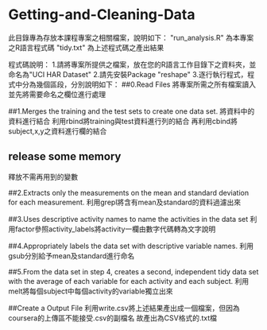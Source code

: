 Getting-and-Cleaning-Data
=========================

此目錄專為存放本課程專案之相關檔案，說明如下：
"run_analysis.R" 為本專案之R語言程式碼
"tidy.txt" 為上述程式碼之產出結果

程式碼說明：
1.請將專案所提供之檔案，放在您的R語言工作目錄下之資料夾，並命名為"UCI HAR Dataset"
2.請先安裝Package "reshape"
3.逐行執行程式，程式中分為幾個區段，分別說明如下：
##0.Read Files
將專案所需之所有檔案讀入
並先將需要命名之欄位進行處理

##1.Merges the training and the test sets to create one data set.
將資料中的資料進行結合
利用rbind將training與test資料進行列的結合
再利用cbind將subject,x,y之資料進行欄的結合

## release some memory
釋放不需再用到的變數

##2.Extracts only the measurements on the mean and standard deviation for each measurement. 
利用grepl將含有mean及standard的資料過濾出來

##3.Uses descriptive activity names to name the activities in the data set
利用factor參照activity_labels將activity一欄由數字代碼轉為文字說明

##4.Appropriately labels the data set with descriptive variable names. 
利用gsub分別給予mean及standard進行命名

##5.From the data set in step 4, creates a second, independent tidy data set with the average of each variable for each activity and each subject.
利用melt將每個subject中每個activity的variable獨立出來

##Create a Output File
利用write.csv將上述結果產出成一個檔案，但因為coursera的上傳區不能接受.csv的副檔名
故產出為CSV格式的.txt檔

